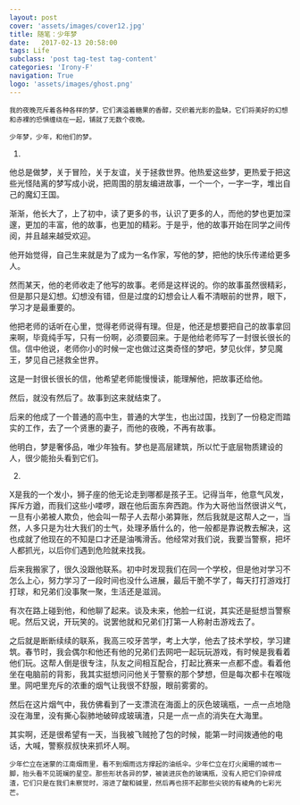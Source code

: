 ```yaml
---
layout: post
cover: 'assets/images/cover12.jpg'
title: 随笔：少年梦
date:   2017-02-13 20:58:00
tags: Life
subclass: 'post tag-test tag-content'
categories: 'Irony-F'
navigation: True
logo: 'assets/images/ghost.png'
---
```



 	


	我的夜晚充斥着各种各样的梦，它们满溢着糖果的香醇，交织着光影的盈缺，它们将美好的幻想和赤裸的恐惧缠绕在一起，铺就了无数个夜晚。
	
	少年梦，少年，和他们的梦。

1.

他总是做梦，关于冒险，关于友谊，关于拯救世界。他热爱这些梦，更热爱于把这些光怪陆离的梦写成小说，把周围的朋友编进故事，一个一个，一字一字，堆出自己的魔幻王国。
	
渐渐，他长大了，上了初中，读了更多的书，认识了更多的人，而他的梦也更加深邃，更加的丰富，他的故事，也更加的精彩。于是乎，他的故事开始在同学之间传阅，并且越来越受欢迎。
	
他开始觉得，自己生来就是为了成为一名作家，写他的梦，把他的快乐传递给更多人。

然而某天，他的老师收走了他写的故事。老师是这样说的。你的故事虽然很精彩，但是那只是幻想。幻想没有错，但是过度的幻想会让人看不清眼前的世界，眼下，学习才是最重要的。

他把老师的话听在心里，觉得老师说得有理。但是，他还是想要把自己的故事拿回来啊，毕竟纯手写，只有一份啊，必须要回来。于是他给老师写了一封很长很长的信。信中他说，老师你小的时候一定也做过这类奇怪的梦吧，梦见伙伴，梦见魔王，梦见自己拯救全世界。

这是一封很长很长的信，他希望老师能慢慢读，能理解他，把故事还给他。

然后，就没有然后了。故事到这来就结束了。

后来的他成了一个普通的高中生，普通的大学生，也出过国，找到了一份稳定而踏实的工作，去了一个贤惠的妻子，而他的夜晚，不再有故事。

他明白，梦是奢侈品，唯少年独有。梦也是高层建筑，所以忙于底层物质建设的人，很少能抬头看到它们。

2.

X是我的一个发小，狮子座的他无论走到哪都是孩子王。记得当年，他意气风发，挥斥方遒，而我们这些小喽啰，跟在他后面东奔西跑。作为大哥他当然很讲义气，一旦有小弟被人欺负，他会叫一帮子人去帮小弟算账，然后我就是这帮人之一，当然，人多只是为壮大我们的士气，处理矛盾什么的，他一般都是靠说教去解决，这也成就了他现在的不知是口才还是油嘴滑舌。他经常对我们说，我要当警察，把坏人都抓光，以后你们遇到危险就来找我。

后来我搬家了，很久没跟他联系。初中时发现我们在同一个学校，但是他对学习不怎么上心，努力学习了一段时间也没什么进展，最后干脆不学了，每天打打游戏打打球，和兄弟们没事聚一聚，生活还是滋润。

有次在路上碰到他，和他聊了起来。谈及未来，他脸一红说，其实还是挺想当警察呢。然后又说，开玩笑的。说罢他就和兄弟们打第一人称射击游戏去了。

之后就是断断续续的联系，我高三咬牙苦学，考上大学，他去了技术学校，学习建筑。春节时，我会偶尔和他还有他的兄弟们去网吧一起玩玩游戏，有时候是我看着他们玩。这帮人倒是很专注，队友之间相互配合，打起比赛来一点都不虚。看着他坐在电脑前的背影，我其实挺想问问他关于警察的那个梦想，但是每次都卡在喉咙里。网吧里充斥的浓重的烟气让我很不舒服，眼前雾雾的。
	
然后在这片烟气中，我仿佛看到了一支漂流在海面上的灰色玻璃瓶，一点一点地隐没在海里，没有撕心裂肺地破碎成玻璃渣，只是一点一点的消失在大海里。

其实啊，还是很希望有一天，当我被飞贼抢了包的时候，能第一时间拨通他的电话，大喊，警察叔叔快来抓坏人啊。
	
	少年伫立在迷蒙的江南烟雨里，看不到烟雨远方撑起的油纸伞。少年伫立在灯火阑珊的城市一脚，抬头看不见斑斓的星空。那些形状各异的梦，被装进灰色的玻璃瓶，没有人把它们杂碎成渣，它们只是在我们未察觉时，溶进了酸和碱里，然后再也捞不起那些尖锐的有棱角的七彩光芒。




<!-- UY BEGIN -->
<div id="uyan_frame"></div>
<script type="text/javascript" src="http://v2.uyan.cc/code/uyan.js?uid=2125288"></script>
<!-- UY END -->
